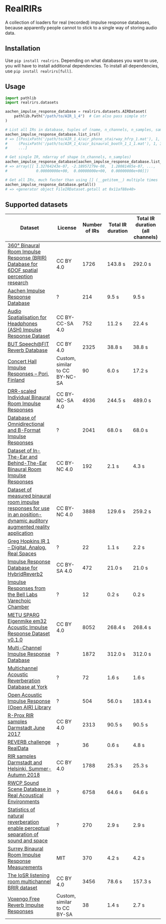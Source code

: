 # RealRIRs

A collection of loaders for real (recorded) impulse response databases, because apparently people cannot to stick to a single way of storing audio data.

## Installation

Use ``pip install realrirs``. Depending on what databases you want to use, you will have to install additional dependencies. To install all dependencies, use ``pip install realrirs[full]``.

## Usage

```python
import pathlib
import realrirs.datasets

aachen_impulse_response_database = realrirs.datasets.AIRDataset(
    pathlib.Path("/path/to/AIR_1_4")  # Can also pass simple str
)

# List all IRs in database, tuples of (name, n_channels, n_samples, sample_rate)
aachen_impulse_response_database.list_irs()
# => [(PosixPath('/path/to/AIR_1_4/air_phone_stairway_hfrp_1.mat'), 1, 144000, 48000),
#     (PosixPath('/path/to/AIR_1_4/air_binaural_booth_1_1_1.mat'), 1, 32767, 48000)],
#     ...]

# Get single IR, ndarray of shape (n_channels, n_samples)
aachen_impulse_response_database[aachen_impulse_response_database.list_irs()[0][0]]
# => array([[ 1.32764243e-07, -2.18957279e-08,  1.28081465e-07, ...,
#             0.00000000e+00,  0.00000000e+00,  0.00000000e+00]])

# Get all IRs, much faster than using [] (__getitem__) multiple times
aachen_impulse_response_database.getall()
# => <generator object FileIRDataset.getall at 0x11af88e40>
```

## Supported datasets

| Dataset | License | Number of IRs | Total IR duration | Total IR duration (all channels) |
|-|-|-|-|-|
| [360° Binaural Room Impulse Response (BRIR) Database for 6DOF spatial perception research](https://zenodo.org/record/2641166) | CC BY 4.0 | 1726 | 143.8 s | 292.0 s |
| [Aachen Impulse Response Database](https://www.iks.rwth-aachen.de/forschung/tools-downloads/databases/aachen-impulse-response-database/) | ? | 214 | 9.5 s | 9.5 s |
| [Audio Spatialisation for Headphones (ASH) Impulse Response Dataset](https://github.com/ShanonPearce/ASH-IR-Dataset) | CC BY-CC-SA 4.0 | 752 | 11.2 s | 22.4 s |
| [BUT Speech@FIT Reverb Database](https://speech.fit.vutbr.cz/software/but-speech-fit-reverb-database) | CC BY 4.0 | 2325 | 38.8 s | 38.8 s |
| [Concert Hall Impulse Responses – Pori, Finland](http://legacy.spa.aalto.fi/projects/poririrs/) | Custom, similar to CC BY-NC-SA | 90 | 6.0 s | 17.2 s |
| [DRR-scaled Individual Binaural Room Impulse Responses](https://zenodo.org/record/61072) | CC BY-NC-SA 4.0 | 4936 | 244.5 s | 489.0 s |
| [Database of Omnidirectional and B-Format Impulse Responses](http://isophonics.net/content/room-impulse-response-data-set) | ? | 2041 | 68.0 s | 68.0 s |
| [Dataset of In-The-Ear and Behind-The-Ear Binaural Room Impulse Responses](https://github.com/pyBinSim/HeadRelatedDatabase) | CC BY-NC 4.0 | 192 | 2.1 s | 4.3 s |
| [Dataset of measured binaural room impulse responses for use in an position-dynamic auditory augmented reality application](https://zenodo.org/record/1321996) | CC BY-NC 4.0 | 3888 | 129.6 s | 259.2 s |
| [Greg Hopkins IR 1 – Digital, Analog, Real Spaces](https://www.dropbox.com/sh/vjf5bsi28hcrkli/AAAmln01N4awOuclCi5q0DOia/Greg%20Hopkins%20IR%201%20-%20Digital%2C%20Analog%2C%20Real%20Spaces) | ? | 22 | 1.1 s | 2.2 s |
| [Impulse Response Database for HybridReverb2](https://github.com/jpcima/HybridReverb2-impulse-response-database) | CC BY-SA 4.0 | 472 | 21.0 s | 21.0 s |
| [Impulse Responses from the Bell Labs Varechoic Chamber](?) | ? | 12 | 0.2 s | 0.2 s |
| [METU SPARG Eigenmike em32 Acoustic Impulse Response Dataset v0.1.0](https://zenodo.org/record/2635758) | CC BY 4.0 | 8052 | 268.4 s | 268.4 s |
| [Multi-Channel Impulse Response Database](https://www.iks.rwth-aachen.de/forschung/tools-downloads/databases/multi-channel-impulse-response-database/) | ? | 1872 | 312.0 s | 312.0 s |
| [Multichannel Acoustic Reverberation Database at York](https://www.commsp.ee.ic.ac.uk/~sap/resources/mardy-multichannel-acoustic-reverberation-database-at-york-database/) | ? | 72 | 1.6 s | 1.6 s |
| [Open Acoustic Impulse Response (Open AIR) Library](https://openairlib.net/) | ? | 504 | 56.0 s | 183.4 s |
| [R-Prox RIR samples Darmstadt June 2017](https://zenodo.org/record/1209820) | CC BY 4.0 | 2313 | 90.5 s | 90.5 s |
| [REVERB challenge RealData](http://reverb2014.dereverberation.com/) | ? | 36 | 0.6 s | 4.8 s |
| [RIR samples Darmstadt and Helsinki, Summer-Autumn 2018](https://zenodo.org/record/1434786) | CC BY 4.0 | 1788 | 25.3 s | 25.3 s |
| [RWCP Sound Scene Database in Real Acoustical Environments](https://www.openslr.org/13/) | ? | 6758 | 64.6 s | 64.6 s |
| [Statistics of natural reverberation enable perceptual separation of sound and space](https://mcdermottlab.mit.edu/Reverb/IR_Survey.html) | ? | 270 | 2.9 s | 2.9 s |
| [Surrey Binaural Room Impulse Response Measurements](https://github.com/IoSR-Surrey/RealRoomBRIRs) | MIT | 370 | 4.2 s | 4.2 s |
| [The IoSR listening room multichannel BRIR dataset](https://github.com/IoSR-Surrey/IoSR_ListeningRoom_BRIRs) | CC BY 4.0 | 3456 | 78.6 s | 157.3 s |
| [Voxengo Free Reverb Impulse Responses](https://www.voxengo.com/impulses/) | Custom, similar to CC BY-SA | 38 | 1.4 s | 2.7 s |
